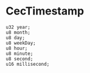# CecTimestamp

    u32 year;
    u8 month;
    u8 day;
    u8 weekDay;
    u8 hour;
    u8 minute;
    u8 second;
    u16 millisecond;